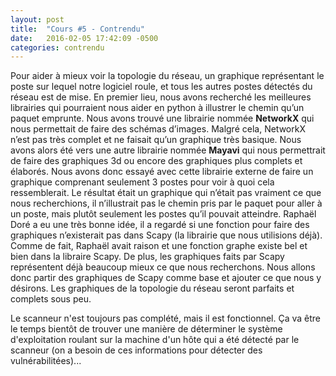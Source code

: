 ```yaml
---
layout: post
title:  "Cours #5 - Contrendu"
date:   2016-02-05 17:42:09 -0500
categories: contrendu
---
```


Pour aider à mieux voir la topologie du réseau, un graphique représentant le poste sur lequel notre logiciel roule, et tous les autres postes détectés du réseau est de mise. En premier lieu, nous avons recherché les meilleures librairies qui pourraient nous aider en python à illustrer le chemin qu’un paquet emprunte. Nous avons trouvé une librairie nommée **NetworkX** qui nous permettait de faire des schémas d’images. Malgré cela, NetworkX n’est pas très complet et ne faisait qu’un graphique très basique. Nous avons alors été vers une autre librairie nommée **Mayavi** qui nous permettrait de faire des graphiques 3d ou encore des graphiques plus complets et élaborés. Nous avons donc essayé avec cette librairie externe de faire un graphique comprenant seulement 3 postes pour voir à quoi cela ressemblerait. Le résultat était un graphique qui n’était pas vraiment ce que nous recherchions, il n’illustrait pas le chemin pris par le paquet pour aller à un poste, mais plutôt seulement les postes qu’il pouvait atteindre. Raphaël Doré a eu une très bonne idée, il a regardé si une fonction pour faire des graphiques n’existerait pas dans Scapy (la librairie que nous utilisions déjà). Comme de fait, Raphaël avait raison et une fonction graphe existe bel et bien dans la libraire Scapy. De plus, les graphiques faits par Scapy représentent déjà beaucoup mieux ce que nous recherchons. Nous allons donc partir des graphiques de Scapy comme base et ajouter ce que nous y désirons. Les graphiques de la topologie du réseau seront parfaits et complets sous peu.

Le scanneur n'est toujours pas complété, mais il est fonctionnel. Ça va être le temps bientôt de trouver une manière de déterminer le système d'exploitation roulant sur la machine d'un hôte qui a été détecté par le scanneur (on a besoin de ces informations pour détecter des vulnérabilitées)...
